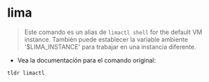# lima

> Este comando es un alias de `limactl shell` for the default VM instance.
> También puede establecer la variable ambiente '$LIMA_INSTANCE' para trabajar en una instancia diferente.

- Vea la documentación para el comando original:

`tldr limactl`

